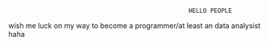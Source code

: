                                                       HELLO PEOPLE

wish me luck on my way to become a programmer/at least an data analysist haha

